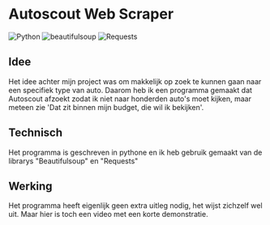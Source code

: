 # Autoscout Web Scraper

<img alt="Python" src="https://img.shields.io/badge/python%20-%2314354C.svg?&style=for-the-badge&logo=python&logoColor=white"/> <img alt="beautifulsoup" src="https://img.shields.io/badge/BeautifulSoup%20-%231c4e63.svg?&style=for-the-badge&logo=BeautifulSoup&logoColor=white"/> <img alt="Requests" src="https://img.shields.io/badge/requests%20python%20-%23D3D3D3.svg?&style=for-the-badge&logo=requests%20python&logoColor=white"/>

## Idee
Het idee achter mijn project was om makkelijk op zoek te kunnen gaan naar een specifiek type van auto. Daarom heb ik een programma gemaakt dat Autoscout afzoekt zodat ik niet naar honderden auto's moet kijken, maar meteen zie 'Dat zit binnen mijn budget, die wil ik bekijken'.

## Technisch
Het programma is geschreven in pythone en ik heb gebruik gemaakt van de librarys "Beautifulsoup" en "Requests"

## Werking
Het programma heeft eigenlijk geen extra uitleg nodig, het wijst zichzelf wel uit. Maar hier is toch een video met een korte demonstratie.
